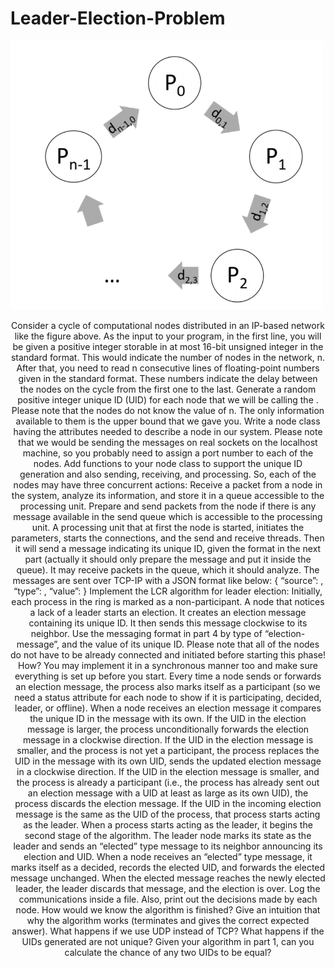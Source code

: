 # Leader-Election-Problem
 <p align="center"> 
    <div style="float:center">
 <img  src="LEP.PNG" width=500>
 </p>
  
<p align="center">
Consider a cycle of computational nodes distributed in an IP-based network like the figure above. As the input to your program, in the first line, you will be given a positive integer storable in at most 16-bit unsigned integer in the standard format. This would indicate the number of nodes in the network, n. After that, you need to read n consecutive lines of floating-point numbers given in the standard format. These numbers indicate the delay between the nodes on the cycle from the first one to the last.
Generate a random positive integer unique ID (UID) for each node that we will be calling the <node-id>. Please note that the nodes do not know the value of n. The only information available to them is the upper bound that we gave you.
Write a node class having the attributes needed to describe a node in our system. Please note that we would be sending the messages on real sockets on the localhost machine, so you probably need to assign a port number to each of the nodes.
Add functions to your node class to support the unique ID generation and also sending, receiving, and processing. So, each of the nodes may have three concurrent actions:
Receive a packet from a node in the system, analyze its information, and store it in a queue accessible to the processing unit.
Prepare and send packets from the node if there is any message available in the send queue which is accessible to the processing unit.
A processing unit that at first the node is started, initiates the parameters, starts the connections, and the send and receive threads. Then it will send a message indicating its unique ID, given the format in the next part (actually it should only prepare the message and put it inside the queue). It may receive packets in the queue, which it should analyze.
The messages are sent over TCP-IP with a JSON format like below:
{
“source”: <sender’s node’s unique ID>,
“type”: <type of the message>,
“value”: <the suggested value>
}
Implement the LCR algorithm for leader election:
Initially, each process in the ring is marked as a non-participant.
A node that notices a lack of a leader starts an election. It creates an election message containing its unique ID. It then sends this message clockwise to its neighbor. Use the messaging format in part 4 by type of “election-message”, and the value of its unique ID. Please note that all of the nodes do not have to be already connected and initiated before starting this phase! How? You may implement it in a synchronous manner too and make sure everything is set up before you start.
Every time a node sends or forwards an election message, the process also marks itself as a participant (so we need a status attribute for each node to show if it is participating, decided, leader, or offline).
When a node receives an election message it compares the unique ID in the message with its own.
If the UID in the election message is larger, the process unconditionally forwards the election message in a clockwise direction.
If the UID in the election message is smaller, and the process is not yet a participant, the process replaces the UID in the message with its own UID, sends the updated election message in a clockwise direction.
If the UID in the election message is smaller, and the process is already a participant (i.e., the process has already sent out an election message with a UID at least as large as its own UID), the process discards the election message.
If the UID in the incoming election message is the same as the UID of the process, that process starts acting as the leader.
When a process starts acting as the leader, it begins the second stage of the algorithm.
The leader node marks its state as the leader and sends an “elected” type message to its neighbor announcing its election and UID.
When a node receives an “elected” type message, it marks itself as a decided, records the elected UID, and forwards the elected message unchanged.
When the elected message reaches the newly elected leader, the leader discards that message, and the election is over.
Log the communications inside a file. Also, print out the decisions made by each node. How would we know the algorithm is finished?
Give an intuition that why the algorithm works (terminates and gives the correct expected answer). What happens if we use UDP instead of TCP? What happens if the UIDs generated are not unique? Given your algorithm in part 1, can you calculate the chance of any two UIDs to be equal?

</p>

